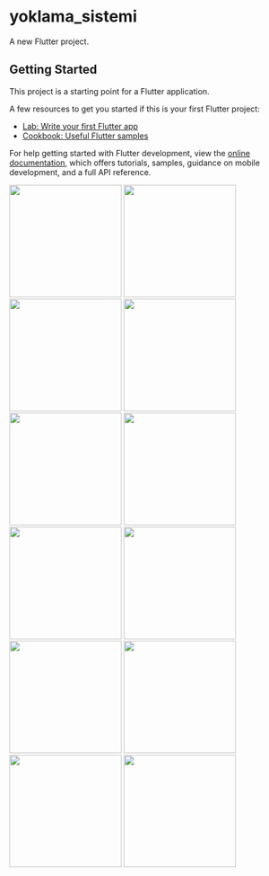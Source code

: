 # yoklama_sistemi

A new Flutter project.

## Getting Started

This project is a starting point for a Flutter application.

A few resources to get you started if this is your first Flutter project:

- [Lab: Write your first Flutter app](https://docs.flutter.dev/get-started/codelab)
- [Cookbook: Useful Flutter samples](https://docs.flutter.dev/cookbook)

For help getting started with Flutter development, view the
[online documentation](https://docs.flutter.dev/), which offers tutorials,
samples, guidance on mobile development, and a full API reference.

<img src="https://user-images.githubusercontent.com/74659671/173587760-d768b004-c169-4819-bfb1-4cd75818e8f1.png" width="200"/>
<img src="https://user-images.githubusercontent.com/74659671/173587770-e9277725-9061-41be-8bcf-e4b667bdea9f.png" width="200"/>
<img src="https://user-images.githubusercontent.com/74659671/173587773-451577a0-21cb-4907-8031-312eba7978f0.png" width="200"/>
<img src="https://user-images.githubusercontent.com/74659671/173587776-b136eb73-2351-433e-8876-8ad67e2c7c89.png" width="200"/>
<img src="https://user-images.githubusercontent.com/74659671/173587785-c8fe60cd-0943-481d-be5c-db7a6d531b26.png" width="200"/>
<img src="https://user-images.githubusercontent.com/74659671/173587790-d06edbbb-7c35-4622-a3a8-64e58c77b763.png" width="200"/>
<img src="https://user-images.githubusercontent.com/74659671/173587793-25d9f9b9-40dc-40b6-aca0-426a62bafeb9.png" width="200"/>
<img src="https://user-images.githubusercontent.com/74659671/173587794-5ffbadaf-f2d4-439a-b3e2-45ec38338bdb.png" width="200"/>
<img src="https://user-images.githubusercontent.com/74659671/173587796-454e0abe-1ef7-4297-94c9-f31ccf87e54d.png" width="200"/>
<img src="https://user-images.githubusercontent.com/74659671/173587798-a09e48bf-32bd-4245-8ccd-221b4624b591.png" width="200"/>
<img src="https://user-images.githubusercontent.com/74659671/173587800-1834d1a2-087e-4812-92e5-e0aeea62421b.png" width="200"/>
<img src="https://user-images.githubusercontent.com/74659671/173587801-1a7c8a4f-b355-454d-98fa-707883a455e2.png" width="200"/>
